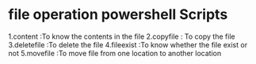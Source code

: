# file operation powershell Scripts
1.content :To know the contents in the file
2.copyfile : To copy the file 
3.deletefile :To delete the file
4.fileexist :To know whether the file exist or not
5.movefile :To move file from one location to another location
